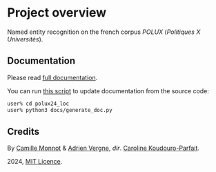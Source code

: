 # Project overview
Named entity recognition on the french corpus _POLUX_ (_Politiques X Universités_).

## Documentation
Please read [full documentation](docs/documentation.md).

You can run [this script](docs/generate_doc.py) to update documentation from the source code:
```bash
user% cd polux24_loc
user% python3 docs/generate_doc.py
```

## Credits
By [Camille Monnot](https://github.com/Rber085) & [Adrien Vergne](https://github.com/TeaS0710), _dir_. [Caroline Koudouro-Parfait](https://github.com/carolinekoudoroparfait).

2024, [MIT Licence](https://opensource.org/license/mit).
